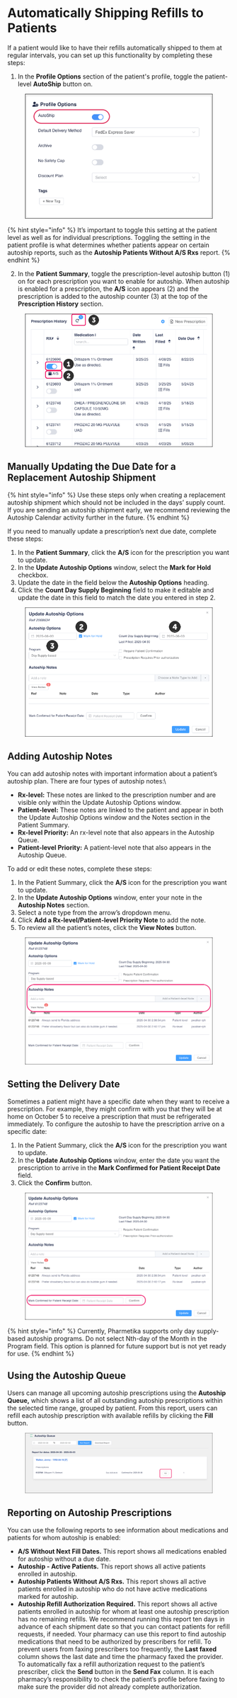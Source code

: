 # Automatically Shipping Refills to Patients

If a patient would like to have their refills automatically shipped to them at regular intervals, you can set up this functionality by completing these steps:

1. In the **Profile Options** section of the patient's profile, toggle the patient-level **AutoShip** button on.

<figure><img src="../../.gitbook/assets/AutoShip button in summary.png" alt=""><figcaption></figcaption></figure>

{% hint style="info" %}
It’s important to toggle this setting at the patient level as well as for individual prescriptions. Toggling the setting in the patient profile is what determines whether patients appear on certain autoship reports, such as the **Autoship Patients Without A/S Rxs** report.
{% endhint %}

2. In the **Patient Summary**, toggle the prescription-level autoship button (1) on for each prescription you want to enable for autoship. When autoship is enabled for a prescription, the **A/S** icon appears (2) and the prescription is added to the autoship counter (3) at the top of the **Prescription History** section.

<figure><img src="../../.gitbook/assets/Autoship.png" alt=""><figcaption></figcaption></figure>

## Manually Updating the Due Date for a Replacement Autoship Shipment

{% hint style="info" %}
Use these steps only when creating a replacement autoship shipment which should not be included in the days’ supply count. If you are sending an autoship shipment early, we recommend reviewing the Autoship Calendar activity further in the future.
{% endhint %}

If you need to manually update a prescription’s next due date, complete these steps:

1. In the **Patient Summary**, click the **A/S** icon for the prescription you want to update.
2. In the **Update Autoship Options** window, select the **Mark for Hold** checkbox.
3. Update the date in the field below the **Autoship Options** heading.&#x20;
4. Click the **Count Day Supply Beginning** field to make it editable and update the date in this field to match the date you entered in step 2.

<figure><img src="../../.gitbook/assets/Manually Updating the Due Date for a Replacement Autoship Shipment.png" alt=""><figcaption></figcaption></figure>

## Adding Autoship Notes

You can add autoship notes with important information about a patient’s autoship plan. There are four types of autoship notes:\


* **Rx-level:** These notes are linked to the prescription number and are visible only within the Update Autoship Options window.
* **Patient-level:** These notes are linked to the patient and appear in both the Update Autoship Options window and the Notes section in the Patient Summary.&#x20;
* **Rx-level Priority:** An rx-level note that also appears in the Autoship Queue.
* **Patient-level Priority:** A patient-level note that also appears in the Autoship Queue.

To add or edit these notes, complete these steps:

1. In the Patient Summary, click the **A/S** icon for the prescription you want to update.
2. In the **Update Autoship Options** window, enter your note in the **Autoship Notes** section.
3. Select a note type from the arrow’s dropdown menu.
4. Click **Add a Rx-level/Patient-level Priority Note** to add the note.
5. To review all the patient’s notes, click the **View Notes** button.

<figure><img src="../../.gitbook/assets/Autoship notes copy.png" alt=""><figcaption></figcaption></figure>

## Setting the Delivery Date

Sometimes a patient might have a specific date when they want to receive a prescription. For example, they might confirm with you that they will be at home on October 5 to receive a prescription that must be refrigerated immediately. To configure the autoship to have the prescription arrive on a specific date:

1. In the Patient Summary, click the **A/S** icon for the prescription you want to update.
2. In the **Update Autoship Options** window, enter the date you want the prescription to arrive in the **Mark Confirmed for Patient Receipt Date** field.
3. Click the **Confirm** button.

<figure><img src="../../.gitbook/assets/Marked confirmed for patient receipt.png" alt=""><figcaption></figcaption></figure>

{% hint style="info" %}
Currently, Pharmetika supports only day supply-based autoship programs. Do not select Nth-day of the Month in the Program field. This option is planned for future support but is not yet ready for use.
{% endhint %}

## Using the Autoship Queue

Users can manage all upcoming autoship prescriptions using the **Autoship Queue,** which shows a list of all outstanding autoship prescriptions within the selected time range, grouped by patient. From this report, users can refill each autoship prescription with available refills by clicking the **Fill** button.

<figure><img src="../../.gitbook/assets/Autoship Queue.png" alt=""><figcaption></figcaption></figure>

## Reporting on Autoship Prescriptions

You can use the following reports to see information about medications and patients for whom autoship is enabled:

* **A/S Without Next Fill Dates.** This report shows all medications enabled for autoship without a due date.
* **Autoship - Active Patients.** This report shows all active patients enrolled in autoship.
* **Autoship Patients Without A/S Rxs.** This report shows all active patients enrolled in autoship who do not have active medications marked for autoship.
* **Autoship Refill Authorization Required.** This report shows all active patients enrolled in autoship for whom at least one autoship prescription has no remaining refills. We recommend running this report ten days in advance of each shipment date so that you can contact patients for refill requests, if needed. Your pharmacy can use this report to find autoship medications that need to be authorized by prescribers for refill. To prevent users from faxing prescribers too frequently, the **Last faxed** column shows the last date and time the pharmacy faxed the provider. To automatically fax a refill authorization request to the patient’s prescriber, click the **Send** button in the **Send Fax** column. It is each pharmacy’s responsibility to check the patient’s profile before faxing to make sure the provider did not already complete authorization.
